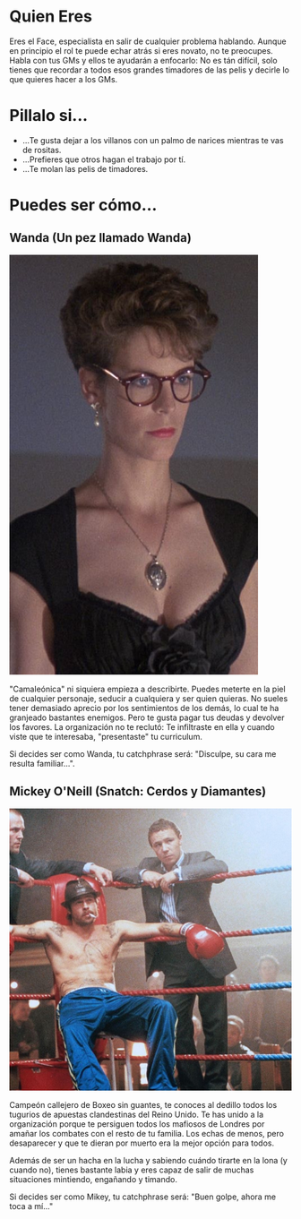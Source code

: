 # Quien Eres
Eres el Face, especialista en salir de cualquier problema hablando. Aunque en principio el rol te puede echar atrás si eres novato, no te preocupes. Habla con tus GMs y ellos te ayudarán a enfocarlo: No es tán difícil, solo tienes que recordar a todos esos grandes timadores de las pelis y decirle lo que quieres hacer a los GMs.

# Pillalo si...
- ...Te gusta dejar a los villanos con un palmo de narices mientras te vas de rositas.
- ...Prefieres que otros hagan el trabajo por tí.
- ...Te molan las pelis de timadores.

# Puedes ser cómo...

## Wanda (Un pez llamado Wanda)
![Elliot](./imgs/wanda.jpg)

"Camaleónica" ni siquiera empieza a describirte. Puedes meterte en la piel de cualquier personaje, seducir a cualquiera y ser quien quieras. No sueles tener demasiado aprecio por los sentimientos de los demás, lo cual te ha granjeado bastantes enemigos. Pero te gusta pagar tus deudas y devolver los favores. La organización no te reclutó: Te infiltraste en ella y cuando viste que te interesaba, "presentaste" tu curriculum.

Si decides ser como Wanda, tu catchphrase será: "Disculpe, su cara me resulta familiar...".

## Mickey O'Neill (Snatch: Cerdos y Diamantes)

![O'Neill](./imgs/24-snatch.jpg)

Campeón callejero de Boxeo sin guantes, te conoces al dedillo todos los tugurios de apuestas clandestinas del Reino Unido. Te has unido a la organización porque te persiguen todos los mafiosos de Londres por amañar los combates con el resto de tu familia. Los echas de menos, pero desaparecer y que te dieran por muerto era la mejor opción para todos. 

Además de ser un hacha en la lucha y sabiendo cuándo tirarte en la lona (y cuando no), tienes bastante labia y eres capaz de salir de muchas situaciones mintiendo, engañando y timando. 

Si decides ser como Mikey, tu catchphrase será: "Buen golpe, ahora me toca a mí..."
